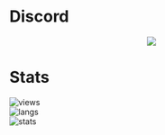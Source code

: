 # Discord

<p align="center">
  <a href="https://github.com/7zr">
    <img src="https://discord.c99.nl/widget/theme-4/898380909986865183.png"/>
     </a>
</p>

# Stats
![views](https://komarev.com/ghpvc/?username=7zr&style=flat-square&color=yellow) <br>
![langs](https://github-readme-stats.vercel.app/api/top-langs/?username=7zr&layout=compact&theme=dark) </br>
![stats](https://github-readme-stats.vercel.app/api?username=7zr&show_icons=true&theme=dark)

